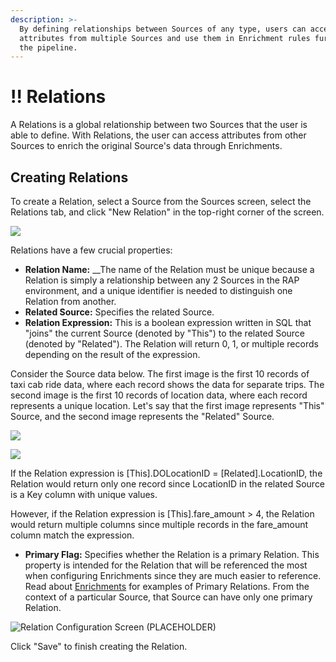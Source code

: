 ```yaml
---
description: >-
  By defining relationships between Sources of any type, users can access
  attributes from multiple Sources and use them in Enrichment rules further down
  the pipeline.
---
```


# !! Relations

A Relations is a global relationship between two Sources that the user is able to define. With Relations, the user can access attributes from other Sources to enrich the original Source's data through Enrichments.

## Creating Relations

To create a Relation, select a Source from the Sources screen, select the Relations tab, and click "New Relation" in the top-right corner of the screen.

![](../../.gitbook/assets/create-a-relation%20%281%29.jpg)

Relations have a few crucial properties:

* **Relation Name:** __The name of the Relation must be unique because a Relation is simply a relationship between any 2 Sources in the RAP environment, and a unique identifier is needed to distinguish one Relation from another.
* **Related Source:** Specifies the related Source.
* **Relation Expression:**  This is a boolean expression written in SQL that "joins" the current Source \(denoted by "This"\) to the related Source \(denoted by "Related"\). The Relation will return 0, 1, or multiple records depending on the result of the expression.

Consider the Source data below. The first image is the first 10 records of taxi cab ride data, where each record shows the data for separate trips. The second image is the first 10 records of location data, where each record represents a unique location. Let's say that the first image represents "This" Source, and the second image represents the "Related" Source.

![](../../.gitbook/assets/taxi-facts-example.jpg)

![](../../.gitbook/assets/taxi-lookup-example.jpg)

If the Relation expression is \[This\].DOLocationID = \[Related\].LocationID, the Relation would return only one record since LocationID in the related Source is a Key column with unique values.

However, if the Relation expression is \[This\].fare\_amount &gt; 4, the Relation would return multiple columns since multiple records in the fare\_amount column match the expression.

* **Primary Flag:** Specifies whether the Relation is a primary Relation. This property is intended for the Relation that will be referenced the most when configuring Enrichments since they are much easier to reference. Read about [Enrichments](enrichment-rule-configuration.md) for examples of Primary Relations. From the context of a particular Source, that Source can have only one primary Relation.

![Relation Configuration Screen \(PLACEHOLDER\)](../../.gitbook/assets/relations-modal-example.jpg)

Click "Save" to finish creating the Relation.

